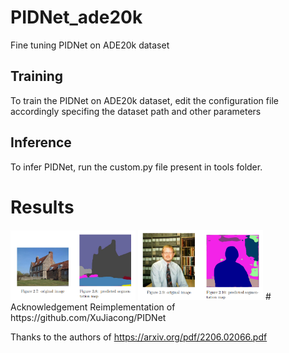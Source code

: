 # PIDNet_ade20k
Fine tuning PIDNet on ADE20k dataset
## Training
To train the PIDNet on ADE20k dataset, edit the configuration file accordingly specifing the dataset path and other parameters

## Inference
To infer PIDNet, run the custom.py file present in tools folder.

# Results
<img src="https://github.com/MrAsifKhan/PIDNet_ade20k/blob/main/images/sample_output_1.png" alt="sample output" width="200"/>
<img src="https://github.com/MrAsifKhan/PIDNet_ade20k/blob/main/images/sample_output_2.png" alt="sample output" width="200"/>
# Acknowledgement
Reimplementation of https://github.com/XuJiacong/PIDNet

Thanks to the authors of https://arxiv.org/pdf/2206.02066.pdf

